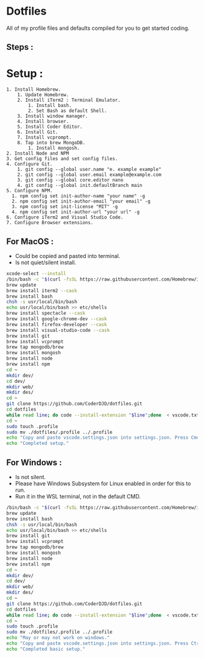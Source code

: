 # Dotfiles

All of my profile files and defaults compiled for you to get started coding.

## Steps :

# Setup :

    1. Install Homebrew.
        1. Update Homebrew.
        2. Install iTerm2 : Terminal Emulator.
            1. Install bash.
            2. Set Bash as default Shell.
        3. Install window manager.
        4. Install browser.
        5. Install Coder Editor.
        6. Install Git.
        7. Install vcprompt.
        8. Tap into brew MongoDB.
            1. Install mongosh.
    2. Install Node and NPM
    3. Get config files and set config files.
    4. Configure Git.
        1. git config --global user.name "e. example example"
        2. git config --global user.email example@example.com
        3. git config --global core.editor nano
        4. git config --global init.defaultBranch main
    5. Configure NPM.
      1. npm config set init-author-name "your name" -g
      2. npm config set init-author-email "your email" -g
      3. npm config set init-license "MIT" -g
      4. npm config set init-author-url "your url" -g
    6. Configure iTerm2 and Visual Studio Code.
    7. Configure Browser extensions.

## For MacOS :

- Could be copied and pasted into terminal.
- Is not quiet/silent install.

```sh
xcode-select --install
/bin/bash -c "$(curl -fsSL https://raw.githubusercontent.com/Homebrew/install/master/install.sh)"
brew update
brew install iterm2 --cask
brew install bash
chsh -s usr/local/bin/bash
echo usr/local/bin/bash >> etc/shells
brew install spectacle --cask
brew install google-chrome-dev --cask
brew install firefox-developer --cask
brew install visual-studio-code --cask
brew install git
brew install vcprompt
brew tap mongodb/brew
brew install mongosh
brew install node
brew install npm
cd ~
mkdir dev/
cd dev/
mkdir web/
mkdir des/
cd ~
git clone https://github.com/CoderDJD/dotfiles.git
cd dotfiles
while read line; do code --install-extension "$line";done  < vscode.txt
cd ~
sudo touch .profile
sudo mv ./dotfiles/.profile ../.profile
echo "Copy and paste vscode.settings.json into settings.json. Press Cmd+Shift+P to open command pallet. Type Shell and choose Shell Command : Install 'code' command in path."
echo "Completed setup."
```

## For Windows :

- Is not silent.
- Please have Windows Subsystem for Linux enabled in order for this to run.
- Run it in the WSL terminal, not in the default CMD.

```sh
/bin/bash -c "$(curl -fsSL https://raw.githubusercontent.com/Homebrew/install/master/install.sh)"
brew update
brew install bash
chsh -s usr/local/bin/bash
echo usr/local/bin/bash >> etc/shells
brew install git
brew install vcprompt
brew tap mongodb/brew
brew install mongosh
brew install node
brew install npm
cd ~
mkdir dev/
cd dev/
mkdir web/
mkdir des/
cd ~
git clone https://github.com/CoderDJD/dotfiles.git
cd dotfiles
while read line; do code --install-extension "$line";done  < vscode.txt
cd ~
sudo touch .profile
sudo mv ./dotfiles/.profile ../.profile
echo "May or may not work on windows."
echo "Copy and paste vscode.settings.json into settings.json. Press Ctrl+Shift+P to open command pallet."
echo "Completed basic setup."
```
